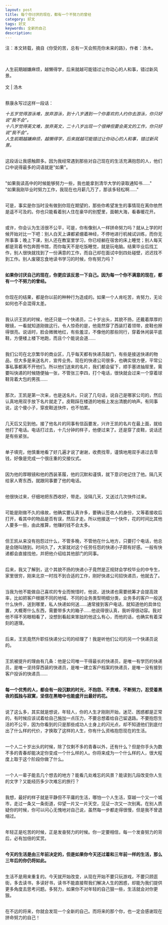 ```yaml
---
layout: post
title: 每个你讨厌的现在，都有一个不努力的曾经
category: 好文
tags: 好文
keywords: 全新的自己
description: 
---
```

注：本文转载，摘自《你受的苦，总有一天会照亮你未来的路》，作者：汤木。  
&nbsp;  
&nbsp;  

人生前期越嫌麻烦，越懒得学，后来就越可能错过让你动心的人和事，错过新风景。  
&nbsp;  
文 | 汤木  
&nbsp;  

蔡康永写过这样一段话：  

*十五岁觉得游泳难，放弃游泳，到十八岁遇到一个你喜欢的人约你去游泳，你只好说"我不会"。*  
*十八岁觉得英文难，放弃英文，二十八岁出现一个很棒但要会英文的工作，你只好说"我不会"。*  
*人生前期越嫌麻烦，越懒得学，后来就越可能错过让你动心的人和事，错过新风景。*  

&nbsp;  
这段话让我感触颇多。因为我经常遇到那些对自己现在的生活充满抱怨的人，他们口中说得最多的词语就是"如果"。  
&nbsp;  

"如果我读高中的时候能够努力一些，我也能拿到清华大学的录取通知书……"  
"如果我刚毕业时努力工作，我现在也月薪几万了，那该多轻松啊……"  
&nbsp;  

可是，事实是你当时没有做到你现在期望的，那些你希望发生的事情现在离你依然是遥不可及的。你也只能看着别人住在豪华的别墅里，面朝大海，看春暖花开。  
&nbsp;  

或许，你会认为生活很不公平，可是，你有像别人一样拼命努力吗？就从上学的时候开始对比一下吧：别人白天上课都紧绷着神经，不停地进行机械试训练，而你无所事事；晚上下课，别人还在教室里学习，你已经躺在宿舍的床上睡觉；别人每天都是背着书包奔图书馆，而你每天不是吃饭睡觉，就是玩电脑。结果毕业后找工作，别人很快就找到了一份满意的工作，而自己却在面试中到四处碰壁，迟迟找不到工作。别人废寝忘食地读书学习的时候，你有努力吗？  
&nbsp;  

**如果你讨厌自己的现在，你更应该反思一下自己。因为每一个你不满意的现在，都有一个不努力的曾经。**  
&nbsp;  

你现在的结果，都是你以前的种种行为造成的。如果一个人肯吃苦，肯努力，无论如何也不会混得太差。  
&nbsp;  

我认识王凯的时候，他还只是一个快递员，二十岁出头，其貌不扬，还戴着厚厚的眼镜，一看就知道刚做这行。令人惊奇的是，他竟然穿了西装打着领带，皮鞋也擦得很亮。说话时，脸会微微地红，有些羞涩，不像他的那些同行，穿着休闲装平底鞋，方便楼上楼下地跑，而且个个能说会道……  
&nbsp;  

我们公司在北京繁华的商业区，几乎每天都有快递员敲门，有些是接送快递的物品，但大多是来送名片，宣传业务。现在的快递公司很多，也确实很方便，平常公事私事都离不开他们。所以他们送来的名片，我们都会留下，顺手塞进抽屉里，需要叫快递的时候随便抽一张，不管张三李四，打个电话，很快就会过来一个穿着球鞋背着大包的男孩……  
&nbsp;  

那次，王凯是第一次来，也是送名片。只说了几句话，说自己是哪家公司的，然后认真地用双手放下名片就走了。皮鞋踩在楼道的地板上发出清脆的响声。有同事说，这个傻小子，穿皮鞋送快件，也不怕累。  
&nbsp;  

几天后又见到他。接了他名片的同事有信函要发，兴许王凯的名片在最上面，就给他打了电话。电话打过去，十几分钟的样子，他便过来了。还是穿了皮鞋，说话还是有些紧张。  
&nbsp;  

单子填完，他慎重地看了好几遍才说了谢谢，收费找零，谨慎地用双手递过去零钱，好像是完成一个很庄重的交接仪式。  
&nbsp;  

因为他的厚眼镜和他的西装革履，他的沉默和谨慎，就下意识地记住了他。隔几天给家人寄东西，就跟同事要了他的电话。  
&nbsp;  

他很快过来，仔细地把东西收好，带走。没隔几天，又送过几次快件过来。  
&nbsp;  

可能是刚做不久的缘故，他确实要认真许多，要确认签收人的身份，又等着接收后打开，看其中的物品是否有误，然后才走。所以他接送一个快件，花的时间比其他人要多一些，由此推算，他赚的钱不会太多。  
&nbsp;  

但王凯从来没有抱怨过什么，不管多晚，不管他在什么地方，只要打个电话，他总是会随叫随到。时间久了，大家就对这个任劳任怨的快递小子颇有好感。一般有快递都会直接找他，并把他介绍给其他部门的同事。  
&nbsp;  

后来，我又了解到，这个其貌不扬的快递小子竟然是正规财会学校毕业的中专生，家里很穷，刚来北京一时找不到合适的工作，刚好快递公司招快递员，他就去了。  
&nbsp;  

当我为他不能做自己喜欢的专业而惋惜时，他说，送快递也需要统筹才会提高效率，比如把客户根据不同的地域、不同的业务类型明细分类，业务多的客户一般送什么快件，送到哪里，私人快递如何送……通常接到客户电话，就知道他的具体位置，大概寄什么东西，需要带多大的箱子……他说得很认真，我听得很动容。我对他不得不另眼相看了，没想到看起来笨拙的他这么有心，而他的话，也确实有着深刻的道理。  
&nbsp;  

后来，王凯竟然升职任快递分公司的经理了！我是听他们公司的另一个快递员说的。  
&nbsp;  

王凯被提升的理由有几条：他是公司唯一干得最长的快递员，是唯一有学历的快递员，是唯一坚持穿西装的快递员，是唯一建立客户档案的快递员，是唯一没有接到客户投诉的快递员……  
&nbsp;  

**每一个优秀的人，都会有一段沉默的时光，不抱怨、不责难，不断努力，忍受着黑夜的孤独与寂寞，坚信在黑暗中也能盛开出最好的花。**  
&nbsp;  

说了这么多，其实就是想说，年轻人，你的人生才刚刚开始，迷茫、困惑都是正常的，有时候应该试着给自己施加一点压力，不要总想着给自己留退路。不要抱怨生活的不公平，因为你看到的只是那些成功人士身上的闪光点，却不知道他们到底付出了什么样的代价，才换取了这样的人生，你有什么资格抱怨现在的生活。  
&nbsp;  

一个人二十岁出头的时候，除了仅剩不多的青春以外，还有什么？但是你手头为数不多的青春却能决定你变成一个什么样的人。你将来成为一个什么样的人，很大程度上取于这个阶段你做了什么。  
&nbsp;  

一个人一辈子能去几个想去的地方？能看几处难忘的风景？能读到几段改变你人生的文字？又能经历多少次难忘的旅行？  
&nbsp;  

我想，最好的样子就是平静但不平庸的生活，哪怕一个人生活，穿越一个又一个城市，走过一条又一条街道，仰望一片又一片天空，见证一次又一次别离。在别人质疑你的时候，你可以问心无愧地对自己说，虽然每一步都走得很慢，但是我不曾退缩过。  
&nbsp;  

年轻正是吃苦的时候，正是发奋努力的时候。你一定要相信，每一个发奋努力的背后，必有加倍的奖赏。  
&nbsp;  

**今天的生活是由三年前决定的，但是如果你今天还过着和三年前一样的生活，那么三年后的你仍将如此。**  
&nbsp;  

生活不是用来重复的。今天就开始改变，从现在开始不要只玩游戏，不要只顾逛街，多去读书，多读好书，读书不能直接帮我们解决人生的困惑，却能为我们提供更多角度去思考问题。多努力，如果你不对年轻的自己狠一些，生活就会对你更狠。  
&nbsp;  

在不远的将来，你就会发现一个全新的自己。而将来的那个你，也一定会感谢现在拼命努力的自己！  
&nbsp;  
